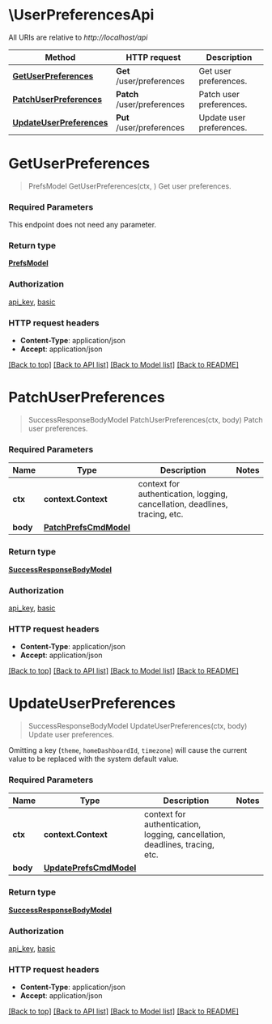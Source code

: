 # \UserPreferencesApi

All URIs are relative to *http://localhost/api*

Method | HTTP request | Description
------------- | ------------- | -------------
[**GetUserPreferences**](UserPreferencesApi.md#GetUserPreferences) | **Get** /user/preferences | Get user preferences.
[**PatchUserPreferences**](UserPreferencesApi.md#PatchUserPreferences) | **Patch** /user/preferences | Patch user preferences.
[**UpdateUserPreferences**](UserPreferencesApi.md#UpdateUserPreferences) | **Put** /user/preferences | Update user preferences.


# **GetUserPreferences**
> PrefsModel GetUserPreferences(ctx, )
Get user preferences.

### Required Parameters
This endpoint does not need any parameter.

### Return type

[**PrefsModel**](Prefs.md)

### Authorization

[api_key](../README.md#api_key), [basic](../README.md#basic)

### HTTP request headers

 - **Content-Type**: application/json
 - **Accept**: application/json

[[Back to top]](#) [[Back to API list]](../README.md#documentation-for-api-endpoints) [[Back to Model list]](../README.md#documentation-for-models) [[Back to README]](../README.md)

# **PatchUserPreferences**
> SuccessResponseBodyModel PatchUserPreferences(ctx, body)
Patch user preferences.

### Required Parameters

Name | Type | Description  | Notes
------------- | ------------- | ------------- | -------------
 **ctx** | **context.Context** | context for authentication, logging, cancellation, deadlines, tracing, etc.
  **body** | [**PatchPrefsCmdModel**](PatchPrefsCmdModel.md)|  | 

### Return type

[**SuccessResponseBodyModel**](SuccessResponseBody.md)

### Authorization

[api_key](../README.md#api_key), [basic](../README.md#basic)

### HTTP request headers

 - **Content-Type**: application/json
 - **Accept**: application/json

[[Back to top]](#) [[Back to API list]](../README.md#documentation-for-api-endpoints) [[Back to Model list]](../README.md#documentation-for-models) [[Back to README]](../README.md)

# **UpdateUserPreferences**
> SuccessResponseBodyModel UpdateUserPreferences(ctx, body)
Update user preferences.

Omitting a key (`theme`, `homeDashboardId`, `timezone`) will cause the current value to be replaced with the system default value.

### Required Parameters

Name | Type | Description  | Notes
------------- | ------------- | ------------- | -------------
 **ctx** | **context.Context** | context for authentication, logging, cancellation, deadlines, tracing, etc.
  **body** | [**UpdatePrefsCmdModel**](UpdatePrefsCmdModel.md)|  | 

### Return type

[**SuccessResponseBodyModel**](SuccessResponseBody.md)

### Authorization

[api_key](../README.md#api_key), [basic](../README.md#basic)

### HTTP request headers

 - **Content-Type**: application/json
 - **Accept**: application/json

[[Back to top]](#) [[Back to API list]](../README.md#documentation-for-api-endpoints) [[Back to Model list]](../README.md#documentation-for-models) [[Back to README]](../README.md)

